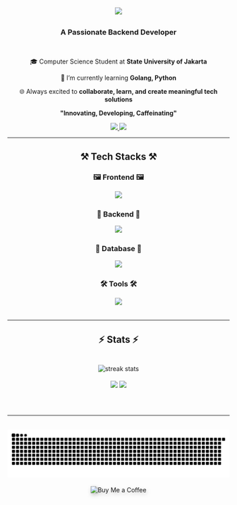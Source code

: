 <h1 align="center">
  <img
    src="https://readme-typing-svg.herokuapp.com/?font=Righteous&size=35&center=true&vCenter=true&width=500&height=70&duration=4000&lines=Hi+There!+👋;+I'm+Rafly+Rabbany!;"
  />
</h1>

<h3 align="center">A Passionate Backend Developer</h3>

<br />

<div align="center">
  
 🎓 Computer Science Student at **State University of Jakarta**
  
  🌱 I’m currently learning **Golang, Python**

  🌐 Always excited to **collaborate, learn, and create meaningful tech solutions**
  
  **"Innovating, Developing, Caffeinating"**
  
</div>

<div align="center">
  <a href="mailto:raflyrabbany0804@gmail.com">
    <img
      src="https://img.shields.io/badge/Gmail-333333?style=for-the-badge&logo=gmail&logoColor=red"
    />
  </a>
  <a
    href="https://www.linkedin.com/in/rafly-rabbany-zalfa-pateda"
    target="_blank"
  >
    <img
      src="https://img.shields.io/badge/LinkedIn-0077B5?style=for-the-badge&logo=linkedin&logoColor=white"
      target="_blank"
    />
  </a>
</div>

<hr />

<h2 align="center">⚒️ Tech Stacks ⚒️</h2>
<div align="center">

  <h3>🖼️ Frontend 🖼️</h3>
  <img src="https://skillicons.dev/icons?i=react,nextjs,bootstrap,tailwind,html,css,javascript,typescript" /><br />

  <h3>🔧 Backend 🔧</h3>
  <img src="https://skillicons.dev/icons?i=nodejs,express,php,laravel,python,django" /><br />

  <h3>💾 Database 💾</h3>
  <img src="https://skillicons.dev/icons?i=mysql,mongodb,postgresql,sqlite" /><br />

  <h3>🛠️ Tools 🛠️</h3>
  <img src="https://skillicons.dev/icons?i=vscode,github,git,figma,postman" /><br />

</div>

<br />
<hr />

<h2 align="center">⚡ Stats ⚡</h2>
<br />
<div align="center">
  <img
    width="500px"
    align="center"
    src="https://github-readme-streak-stats-salesp07.vercel.app?user=raflyrzp&theme=catppuccin-mocha&count_private=true"
    alt="streak stats"
  />
  <br />
  <br />
  <img
    height="200"
    align="center"
    src="https://github-readme-stats.vercel.app/api?username=raflyrzp&theme=catppuccin_mocha&rank_icon=github"
  />
  <img
    height="200"
    align="center"
    src="https://github-readme-stats.vercel.app/api/top-langs?username=raflyrzp&layout=compact&langs_count=8&card_width=320&theme=catppuccin_mocha"
  />
</div>

<br /><br />

<hr />

<br />

<div align="center">
<picture>
  <source media="(prefers-color-scheme: dark)" srcset="https://raw.githubusercontent.com/raflyrzp/raflyrzp/output/github-snake-dark.svg" />
  <source media="(prefers-color-scheme: light)" srcset="https://raw.githubusercontent.com/raflyrzp/raflyrzp/output/github-snake.svg" />
  <img alt="github-snake" src="https://raw.githubusercontent.com/raflyrzp/raflyrzp/output/github-snake.svg" />
</picture>
</div>

<br />

<div align="center">
<a href="https://saweria.co/raflyrzp" target="_blank" rel="noopener" style="text-decoration:none;">
  <img
    src="https://img.shields.io/badge/Buy%20Me%20a%20Coffee-6B4F3A?style=for-the-badge&logo=coffeescript"
    alt="Buy Me a Coffee"
    style="border:0; filter: drop-shadow(2px 4px 5px rgba(0,0,0,0.25));"
  />
</a>

</div>
